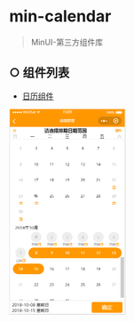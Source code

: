 # min-calendar

> MinUI-第三方组件库

## ○ 组件列表

- [日历组件](./packages/wxc-calendar)
<img src="./calendar-preview.png" width="210" height="370">
